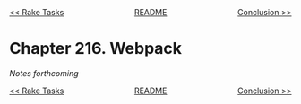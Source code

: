 <div>
<div style='float: left'><a href='ch215-rake-tasks.md'>&lt;&lt; Rake Tasks</a></div>
<div style='float: right'><a href='ch217-conclusion.md'>Conclusion &gt;&gt;</a></div>
<div style='float: inline-auto;text-align:center'><a href='README.md'>README</a></div>
<div style="clear: both"></div>
</div>

# Chapter 216. Webpack

*Notes forthcoming*

<div>
<div style='float: left'><a href='ch215-rake-tasks.md'>&lt;&lt; Rake Tasks</a></div>
<div style='float: right'><a href='ch217-conclusion.md'>Conclusion &gt;&gt;</a></div>
<div style='float: inline-auto;text-align:center'><a href='README.md'>README</a></div>
<div style="clear: both"></div>
</div>